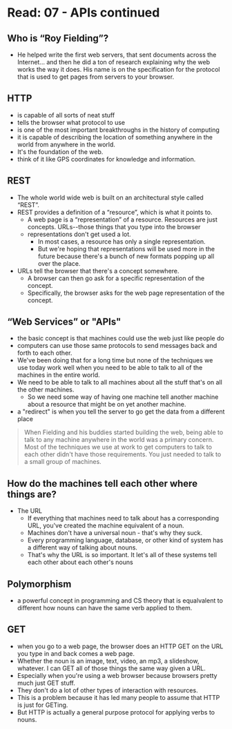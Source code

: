 # Read: 07 - APIs continued

##  Who is “Roy Fielding”?
- He helped write the first web servers, that sent documents across the Internet… and then he did a ton of research explaining why the web works the way it does. His name is on the specification for the protocol that is used to get pages from servers to your browser.

## HTTP
- is capable of all sorts of neat stuff 
- tells the browser what protocol to use
- is one of the most important breakthroughs in the history of computing
- it is capable of describing the location of something anywhere in the world from anywhere in the world. 
- It's the foundation of the web. 
- think of it like GPS coordinates for knowledge and information.

## REST
- The whole world wide web is built on an architectural style called “REST”. 
- REST provides a definition of a “resource”, which is what it points to.
  - A web page is a “representation” of a resource. Resources are just concepts. URLs--those things that you type into the browser
  - representations don't get used a lot. 
    - In most cases, a resource has only a single representation. 
    - But we're hoping that representations will be used more in the future because there's a bunch of new formats popping up all over the place.
- URLs tell the browser that there's a concept somewhere. 
  - A browser can then go ask for a specific representation of the concept. 
  - Specifically, the browser asks for the web page representation of the concept.

## “Web Services” or "APIs"
- the basic concept is that machines could use the web just like people do
- computers can use those same protocols to send messages back and forth to each other. 
- We've been doing that for a long time but none of the techniques we use today work well when you need to be able to talk to all of the machines in the entire world.
- We need to be able to talk to all machines about all the stuff that's on all the other machines. 
  - So we need some way of having one machine tell another machine about a resource that might be on yet another machine.
- a "redirect" is when you tell the server to go get the data from a different place


> When Fielding and his buddies started building the web, being able to talk to any machine anywhere in the world was a primary concern. Most of the techniques we use at work to get computers to talk to each other didn't have those requirements. You just needed to talk to a small group of machines.

## How do the machines tell each other where things are?
- The URL
  - If everything that machines need to talk about has a corresponding URL, you've created the machine equivalent of a noun. 
  - Machines don't have a universal noun - that's why they suck. 
  - Every programming language, database, or other kind of system has a different way of talking about nouns. 
  - That's why the URL is so important. It let's all of these systems tell each other about each other's nouns

## Polymorphism
  - a powerful concept in programming and CS theory that is equalvalent to different how nouns can have the same verb applied to them.

## GET
- when you go to a web page, the browser does an HTTP GET on the URL you type in and back comes a web page.
- Whether the noun is an image, text, video, an mp3, a slideshow, whatever. I can GET all of those things the same way given a URL.
- Especially when you're using a web browser because browsers pretty much just GET stuff. 
- They don't do a lot of other types of interaction with resources. 
- This is a problem because it has led many people to assume that HTTP is just for GETing. 
- But HTTP is actually a general purpose protocol for applying verbs to nouns.